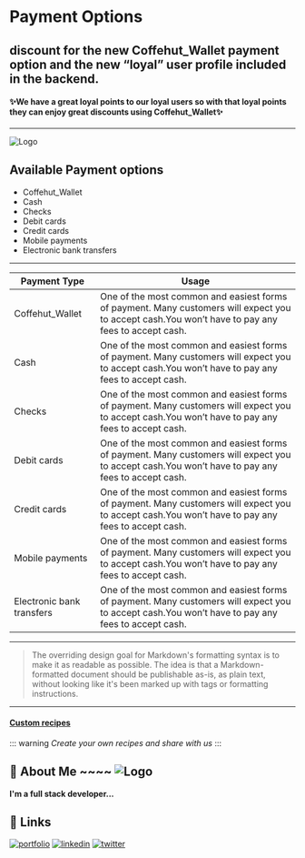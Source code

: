 # Payment Options

## discount for the new Coffehut_Wallet payment option and the new “loyal” user profile included in the backend.

#### ✨We have a great loyal points to our loyal users so with that loyal points they can enjoy great discounts using Coffehut_Wallet✨

---

![Logo](https://www.braintreepayments.com/images/features/payment-methods/payment-methods.png)

## Available Payment options

- Coffehut_Wallet
- Cash
- Checks
- Debit cards
- Credit cards
- Mobile payments
- Electronic bank transfers

---

| Payment Type              | Usage                                                                                                                                             |
| ------------------------- | ------------------------------------------------------------------------------------------------------------------------------------------------- |
| Coffehut_Wallet           | One of the most common and easiest forms of payment. Many customers will expect you to accept cash.You won’t have to pay any fees to accept cash. |
| Cash                      | One of the most common and easiest forms of payment. Many customers will expect you to accept cash.You won’t have to pay any fees to accept cash. |
| Checks                    | One of the most common and easiest forms of payment. Many customers will expect you to accept cash.You won’t have to pay any fees to accept cash. |
| Debit cards               | One of the most common and easiest forms of payment. Many customers will expect you to accept cash.You won’t have to pay any fees to accept cash. |
| Credit cards              | One of the most common and easiest forms of payment. Many customers will expect you to accept cash.You won’t have to pay any fees to accept cash. |
| Mobile payments           | One of the most common and easiest forms of payment. Many customers will expect you to accept cash.You won’t have to pay any fees to accept cash. |
| Electronic bank transfers | One of the most common and easiest forms of payment. Many customers will expect you to accept cash.You won’t have to pay any fees to accept cash. |

---

> The overriding design goal for Markdown's
> formatting syntax is to make it as readable
> as possible. The idea is that a
> Markdown-formatted document should be
> publishable as-is, as plain text, without
> looking like it's been marked up with tags
> or formatting instructions.

---

#### [Custom recipes](https://github.com/markdown-it/markdown-it-container)

::: warning
_Create your own recipes and share with us_
:::

## 🚀 About Me ~~~~ ![Logo](https://dev-to-uploads.s3.amazonaws.com/uploads/articles/th5xamgrr6se0x5ro4g6.png)

**I'm a full stack developer...**

## 🔗 Links

[![portfolio](https://img.shields.io/badge/my_portfolio-000?style=for-the-badge&logo=ko-fi&logoColor=white)](https://katherinempeterson.com/)
[![linkedin](https://img.shields.io/badge/linkedin-0A66C2?style=for-the-badge&logo=linkedin&logoColor=white)](https://www.linkedin.com/)
[![twitter](https://img.shields.io/badge/twitter-1DA1F2?style=for-the-badge&logo=twitter&logoColor=white)](https://twitter.com/)
